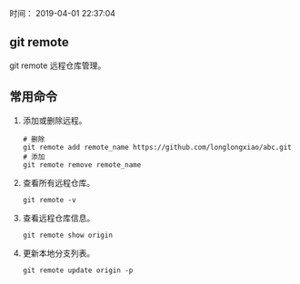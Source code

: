 时间： 2019-04-01 22:37:04 

## git remote 

git remote 远程仓库管理。

## 常用命令 

1. 添加或删除远程。 

    ```	
    # 删除
    git remote add remote_name https://github.com/longlongxiao/abc.git
    # 添加
    git remote remove remote_name
    ```

2. 查看所有远程仓库。

    ```
    git remote -v
    ```

3. 查看远程仓库信息。

    ```
    git remote show origin
    ```

4. 更新本地分支列表。

    ```
    git remote update origin -p
    ```